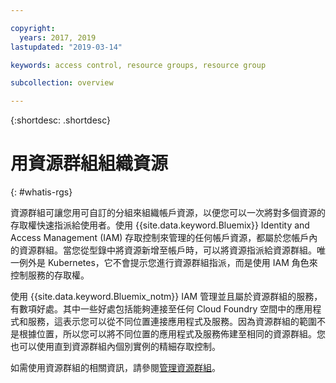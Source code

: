 ```yaml
---

copyright:
  years: 2017, 2019
lastupdated: "2019-03-14"

keywords: access control, resource groups, resource group

subcollection: overview

---
```


{:shortdesc: .shortdesc}

# 用資源群組組織資源
{: #whatis-rgs}

資源群組可讓您用可自訂的分組來組織帳戶資源，以便您可以一次將對多個資源的存取權快速指派給使用者。使用 {{site.data.keyword.Bluemix}} Identity and Access Management (IAM) 存取控制來管理的任何帳戶資源，都屬於您帳戶內的資源群組。當您從型錄中將資源新增至帳戶時，可以將資源指派給資源群組。唯一例外是 Kubernetes，它不會提示您進行資源群組指派，而是使用 IAM 角色來控制服務的存取權。

使用 {{site.data.keyword.Bluemix_notm}} IAM 管理並且屬於資源群組的服務，有數項好處。其中一些好處包括能夠連接至任何 Cloud Foundry 空間中的應用程式和服務，這表示您可以從不同位置連接應用程式及服務。因為資源群組的範圍不是根據位置，所以您可以將不同位置的應用程式及服務佈建至相同的資源群組。您也可以使用直到資源群組內個別實例的精細存取控制。

如需使用資源群組的相關資訊，請參閱[管理資源群組](/docs/resources?topic=resources-rgs)。 

